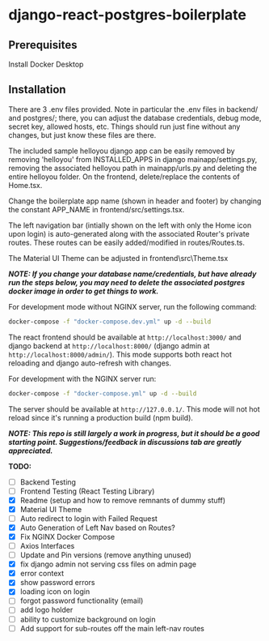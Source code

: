 # django-react-postgres-boilerplate

## Prerequisites
Install Docker Desktop

## Installation

There are 3 .env files provided. Note in particular the .env files in backend/ and postgres/; there, you can adjust the database credentials, debug mode, secret key, allowed hosts, etc. Things should run just fine without any changes, but just know these files are there.

The included sample helloyou django app can be easily removed by removing 'helloyou' from INSTALLED_APPS in django mainapp/settings.py, removing the associated helloyou path in mainapp/urls.py and deleting the entire helloyou folder. On the frontend, delete/replace the contents of Home.tsx.

Change the boilerplate app name (shown in header and footer) by changing the constant APP_NAME in frontend/src/settings.tsx.

The left navigation bar (intially shown on the left with only the Home icon upon login) is auto-generated along with the associated Router's private routes. These routes can be easily added/modified in routes/Routes.ts.

The Material UI Theme can be adjusted in frontend\src\Theme.tsx

**_NOTE: If you change your database name/credentials, but have already run the steps below, you may need to delete the associated postgres docker image in order to get things to work._**


For development mode without NGINX server, run the following command:

```sh
docker-compose -f "docker-compose.dev.yml" up -d --build
```
The react frontend should be available at `http://localhost:3000/` and django backend at `http://localhost:8000/` (django admin at `http://localhost:8000/admin/`). This mode supports both react hot reloading and django auto-refresh with changes.

For development with the NGINX server run:
```sh
docker-compose -f "docker-compose.yml" up -d --build
```
The server should be available at `http://127.0.0.1/`. This mode will not hot reload since it's running a production build (npm build).


**_NOTE: This repo is still largely a work in progress, but it should be a good starting point. Suggestions/feedback in discussions tab are greatly appreciated._**

**TODO:**
- [ ] Backend Testing
- [ ] Frontend Testing (React Testing Library)
- [x] Readme (setup and how to remove remnants of dummy stuff)
- [x] Material UI Theme
- [ ] Auto redirect to login with Failed Request
- [x] Auto Generation of Left Nav based on Routes?
- [x] Fix NGINX Docker Compose
- [ ] Axios Interfaces
- [ ] Update and Pin versions (remove anything unused)
- [x] fix django admin not serving css files on admin page
- [x] error context
- [x] show password errors
- [x] loading icon on login
- [ ] forgot password functionality (email)
- [ ] add logo holder
- [ ] ability to customize background on login
- [ ] Add support for sub-routes off the main left-nav routes
